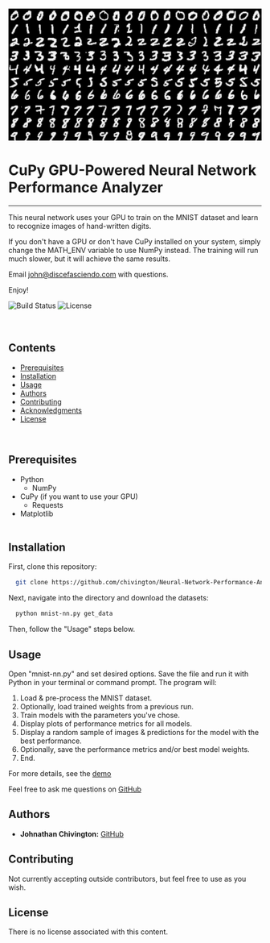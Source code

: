 <p align="center">
  <img width='650' src='https://github.com/chivington/Neural-Network-Performance-Analyzer/blob/master/imgs/mnist.png' alt='MNIST Digits'/>
</p>

# CuPy GPU-Powered Neural Network Performance Analyzer
------------------------------------------------------
This neural network uses your GPU to train on the MNIST dataset and learn to recognize images of hand-written digits.

If you don't have a GPU or don't have CuPy installed on your system, simply change the MATH_ENV variable to use NumPy instead. The training will run much slower, but it will achieve the same results.

Email john@discefasciendo.com with questions.

Enjoy!

![Build Status](https://img.shields.io/badge/build-Stable-green.svg)
![License](https://img.shields.io/badge/license-NONE-green.svg)
<br/><br/><br/>

## Contents
* [Prerequisites](https://github.com/chivington/Neural-Network-Performance-Analyzer/tree/master#prerequisites)
* [Installation](https://github.com/chivington/Neural-Network-Performance-Analyzer/tree/master#installation)
* [Usage](https://github.com/chivington/Neural-Network-Performance-Analyzer/tree/master#usage)
* [Authors](https://github.com/chivington/Neural-Network-Performance-Analyzer/tree/master#authors)
* [Contributing](https://github.com/chivington/Neural-Network-Performance-Analyzer/tree/master#contributing)
* [Acknowledgments](https://github.com/chivington/Neural-Network-Performance-Analyzer/tree/master#acknowledgments)
* [License](https://github.com/chivington/Neural-Network-Performance-Analyzer/tree/master#license)
<br/>

## Prerequisites
  * Python
	* NumPy
  * CuPy (if you want to use your GPU)
	* Requests
  * Matplotlib
<br/><br/>


## Installation
First, clone this repository:
```bash
  git clone https://github.com/chivington/Neural-Network-Performance-Analyzer.git
```

Next, navigate into the directory and download the datasets:
```bash
  python mnist-nn.py get_data
```

Then, follow the "Usage" steps below.
<br/>

## Usage
Open "mnist-nn.py" and set desired options. Save the file and run it with Python in your terminal or command prompt. The program will:

1. Load & pre-process the MNIST dataset.
2. Optionally, load trained weights from a previous run.
3. Train models with the parameters you've chose.
4. Display plots of performance metrics for all models.
5. Display a random sample of images & predictions for the model with the best performance.
7. Optionally, save the performance metrics and/or best model weights.
8. End.

For more details, see the [demo](https://youtube.com/@discefasciendo)

Feel free to ask me questions on [GitHub](https://github.com/chivington)

<!-- <br/>
<p align="center">
  <img width='600' src='https://github.com/chivington/Neural-Network-Performance-Analyzer/blob/master/imgs/random-img.jpg' alt='Random Digit'/>
</p><br/>

<p align="center">
  <img width='600' src='https://github.com/chivington/Neural-Network-Performance-Analyzer/blob/master/imgs/errors-and-times.jpg' alt='Training & Validation Errors'/>
</p><br/>

<p align="center">
  <img width='600' src='https://github.com/chivington/Neural-Network-Performance-Analyzer/blob/master/imgs/classification.jpg' alt='Classification Test'/>
</p>
<br/><br/> -->


## Authors
* **Johnathan Chivington:** [GitHub](https://github.com/chivington)

## Contributing
Not currently accepting outside contributors, but feel free to use as you wish.

## License
There is no license associated with this content.
<br/><br/>
